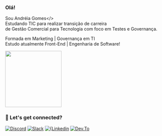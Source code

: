 ### Olá!
Sou Andréia Gomes</>                        
Estudando TIC para realizar transição de carreira    
de Gestão Comercial para Tecnologia com foco em Testes e Governança.        

Formada em Marketing | Governança em TI    
Estudo atualmente Front-End | Engenharia de Software!
<div>
<img height="180em" src="https://github-readme-stats.vercel.app/api?username=andreiagomes0906&show_icons=true&theme=radical"/>
</div>

### :purple_heart: Let's get connected?

[![Discord](https://img.shields.io/badge/Discord-7289DA?style=for-the-badge&logo=discord&logoColor=white)](https://discord.com/channels/938651668587896903/940084082354827294)
[![Slack](https://img.shields.io/badge/Slack-4A154B?style=for-the-badge&logo=slack&logoColor=white)](https://app.slack.com/client/T014DF3NF9P/D015BPKANSY/rimeto_profile/U015474MANR)
[![{Linkedin](https://img.shields.io/badge/LinkedIn-0077B5?style=for-the-badge&logo=linkedin&logoColor=white)](https://www.linkedin.com/in/andreia-gomes-marins-gerentegeral/)
[![Dev.To](https://img.shields.io/badge/dev.to-0A0A0A?style=for-the-badge&logo=devdotto&logoColor=white)](https://dev.to/andreiagomes0906)
